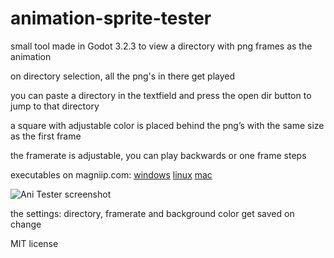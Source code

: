# animation-sprite-tester
small tool made in Godot 3.2.3 to view a directory with png frames as the animation

on directory selection, all the png's in there get played

you can paste a directory in the textfield and press the open dir button to jump to that directory

a square with adjustable color is placed behind the png’s with the same size as the first frame

the framerate is adjustable, you can play backwards or one frame steps

executables on magniip.com:
[windows](https://magniip.com/spriteAniTester/windows/SpriteAniTester.exe)
[linux](https://magniip.com/spriteAniTester/linux/SpriteAniTester.x86_64)
[mac](https://magniip.com/spriteAniTester/mac/SpriteAniTester.zip)

![Ani Tester screenshot](https://magniip.com/spriteAniTester/screenshotSpriteAnitester1.0.1.png "Sprite Ani Tester screenshot")

the settings: directory, framerate and background color get saved on change

MIT license
